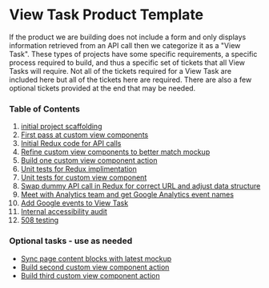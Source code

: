 # View Task Product Template

If the product we are building does not include a form and only displays information retrieved from an API call then we categorize it as a "View Task". These types of projects have some specific requirements, a specific process required to build, and thus a specific set of tickets that all View Tasks will require. Not all of the tickets required for a View Task are included here but all of the tickets here are required. There are also a few optional tickets provided at the end that may be needed.

### Table of Contents

1. [initial project scaffolding](https://github.com/department-of-veterans-affairs/va.gov-team/blob/master/teams/vsa/teams/ebenefits/engineering/product-templates/view-task/ticket-templates/1-initial-project-scaffolding.md)
2. [First pass at custom view components](https://github.com/department-of-veterans-affairs/va.gov-team/blob/master/teams/vsa/teams/ebenefits/engineering/product-templates/view-task/ticket-templates/2-first-pass-at-custom-view-components.md)
3. [Initial Redux code for API calls]()
4. [Refine custom view components to better match mockup]()
5. [Build one custom view component action]()
6. [Unit tests for Redux implimentation]()
7. [Unit tests for custom view component]()
8. [Swap dummy API call in Redux for correct URL and adjust data structure]()
9. [Meet with Analytics team and get Google Analytics event names]()
10. [Add Google events to View Task]()
11. [Internal accessibility audit]()
12. [508 testing]()


### Optional tasks - use as needed

- [Sync page content blocks with latest mockup]()
- [Build second custom view component action]()
- [Build third custom view component action]()

